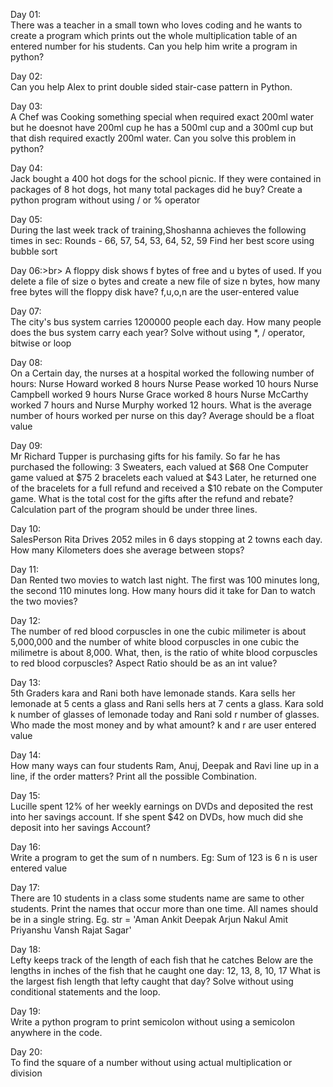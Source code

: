 Day 01:<br>
There was a teacher in a small town who loves coding and he wants to create a program which prints out the whole multiplication table of an entered number for his students.
Can you help him write a program in python?

Day 02:<br>
Can you help Alex to print double sided stair-case pattern in Python.

Day 03:<br>
A Chef was Cooking something special when required exact 200ml water but he doesnot have 200ml cup he has a 500ml cup and a 300ml cup but that dish required exactly 200ml water. Can you solve this problem in python?

Day 04:<br>
Jack bought a 400 hot dogs for the school picnic. If they were contained in packages of 8 hot dogs, hot many total packages did he buy? Create a python program without using / or % operator

Day 05:<br>
During the last week track of training,Shoshanna achieves the following times in sec:
Rounds - 66, 57, 54, 53, 64, 52, 59
Find her best score using bubble sort

Day 06:>br>
A floppy disk shows f bytes of free and u bytes of used. If you delete a file of size o bytes and create a new file of size n bytes, how many free bytes will the floppy disk have? f,u,o,n are the user-entered value

Day 07:<br>
The city's bus system carries 1200000 people each day. How many people does the bus system carry each year?
Solve without using *, / operator, bitwise or loop

Day 08:<br>
On a Certain day, the nurses at a hospital worked the following number of hours:
Nurse Howard worked 8 hours
Nurse Pease worked 10 hours
Nurse Campbell worked 9 hours
Nurse Grace worked 8 hours
Nurse McCarthy worked 7 hours
and Nurse Murphy worked 12 hours.
What is the average number of hours worked per nurse on this day?
Average should be a float value

Day 09:<br>
Mr Richard Tupper is purchasing gifts for his family. So far he has purchased the following:
3 Sweaters, each valued at $68
One Computer game valued at $75
2 bracelets each valued at $43
Later, he returned one of the bracelets for a full refund and received a $10 rebate on the Computer game. What is the total cost for the gifts after the refund and rebate?
Calculation part of the program should be under three lines.

Day 10:<br>
SalesPerson Rita Drives 2052 miles in 6 days stopping at 2 towns each day. How many Kilometers does she average between stops?

Day 11:<br>
Dan Rented two movies to watch last night. The first was 100 minutes long, the second 110 minutes long. How many hours did it take for Dan to watch the two movies?

Day 12:<br>
The number of red blood corpuscles in one the cubic milimeter is about 5,000,000 and the number of white blood corpuscles in one cubic the milimetre is about 8,000. What, then, is the ratio of white blood corpuscles to red blood corpuscles?
Aspect Ratio should be as an int value?

Day 13:<br>
5th Graders kara and Rani both have lemonade stands. Kara sells her lemonade at 5 cents a glass and Rani sells hers at 7 cents a glass. Kara sold k number of glasses of lemonade today and Rani sold r number of glasses. Who made the most money and by what amount?
k and r are user entered value

Day 14:<br>
How many ways can four students Ram, Anuj, Deepak and Ravi line up in a line, if the order matters?
Print all the possible Combination.

Day 15:<br>
Lucille spent 12% of her weekly earnings on DVDs and deposited the rest into her savings account. If she spent $42 on DVDs, how much did she deposit into her savings Account?

Day 16:<br>
Write a program to get the sum of n numbers. Eg: Sum of 123 is 6 n is user entered value

Day 17:<br>
There are 10 students in a class some students name are same to other students. Print the names that occur more than one time. All names should be in a single string.
Eg. str = 'Aman Ankit Deepak Arjun Nakul Amit Priyanshu Vansh Rajat Sagar'

Day 18:<br>
Lefty keeps track of the length of each fish that he catches Below are the lengths in inches of the fish that he caught one day:
12, 13, 8, 10, 17
What is the largest fish length that lefty caught that day?
Solve without using conditional statements and the loop.

Day 19:<br>
Write a python program to print semicolon without using a semicolon anywhere in the code.

Day 20:<br>
To find the square of a number without using actual multiplication or division
